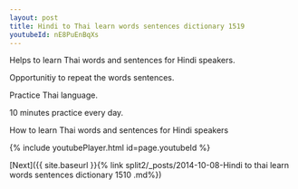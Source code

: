 ```yaml
---
layout: post
title: Hindi to Thai learn words sentences dictionary 1519 
youtubeId: nE8PuEnBqXs
---
```

 
 
Helps to learn Thai words and sentences for Hindi speakers.

Opportunitiy to repeat the words sentences. 

Practice Thai language. 
 
10 minutes practice every day. 
 
How to learn Thai words and sentences for Hindi speakers 
 
{% include youtubePlayer.html id=page.youtubeId %}
 
 
[Next]({{ site.baseurl }}{% link  split2/_posts/2014-10-08-Hindi to thai learn words sentences dictionary 1510 .md%})
 
